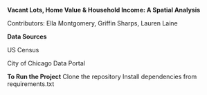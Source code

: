 **Vacant Lots, Home Value & Household Income:
A Spatial Analysis**

Contributors:
Ella Montgomery, Griffin Sharps, Lauren Laine

**Data Sources**

US Census 

City of Chicago Data Portal 


**To Run the Project**
Clone the repository
Install dependencies from requirements.txt

